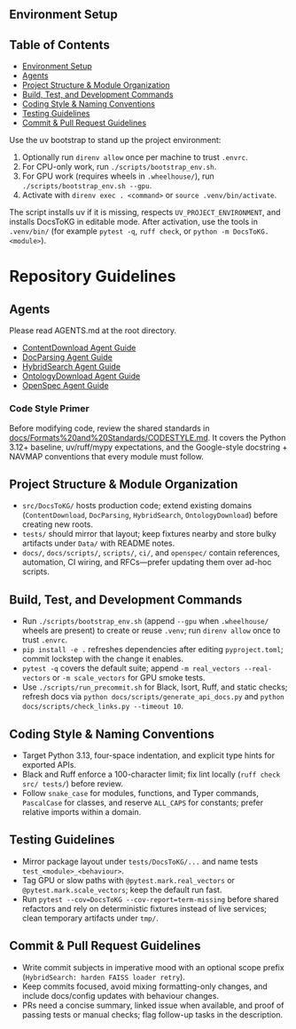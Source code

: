 ## Environment Setup

## Table of Contents
- [Environment Setup](#environment-setup)
- [Agents](#agents)
- [Project Structure & Module Organization](#project-structure-module-organization)
- [Build, Test, and Development Commands](#build-test-and-development-commands)
- [Coding Style & Naming Conventions](#coding-style-naming-conventions)
- [Testing Guidelines](#testing-guidelines)
- [Commit & Pull Request Guidelines](#commit-pull-request-guidelines)

Use the uv bootstrap to stand up the project environment:
1. Optionally run `direnv allow` once per machine to trust `.envrc`.
2. For CPU-only work, run `./scripts/bootstrap_env.sh`.
3. For GPU work (requires wheels in `.wheelhouse/`), run `./scripts/bootstrap_env.sh --gpu`.
4. Activate with `direnv exec . <command>` or `source .venv/bin/activate`.

The script installs uv if it is missing, respects `UV_PROJECT_ENVIRONMENT`, and installs DocsToKG in editable mode. After activation, use the tools in `.venv/bin/` (for example `pytest -q`, `ruff check`, or `python -m DocsToKG.<module>`).

# Repository Guidelines

## Agents

Please read AGENTS.md at the root directory.

- [ContentDownload Agent Guide](<src/DocsToKG/ContentDownload/AGENTS.md>)
- [DocParsing Agent Guide](<src/DocsToKG/DocParsing/AGENTS.md>)
- [HybridSearch Agent Guide](<src/DocsToKG/HybridSearch/AGENTS.md>)
- [OntologyDownload Agent Guide](<src/DocsToKG/OntologyDownload/AGENTS.md>)
- [OpenSpec Agent Guide](<openspec/AGENTS.md>)

### Code Style Primer

Before modifying code, review the shared standards in [docs/Formats%20and%20Standards/CODESTYLE.md](<docs/Formats%20and%20Standards/CODESTYLE.md>). It covers the Python 3.12+ baseline, uv/ruff/mypy expectations, and the Google-style docstring + NAVMAP conventions that every module must follow.
## Project Structure & Module Organization

- `src/DocsToKG/` hosts production code; extend existing domains (`ContentDownload`, `DocParsing`, `HybridSearch`, `OntologyDownload`) before creating new roots.
- `tests/` should mirror that layout; keep fixtures nearby and store bulky artifacts under `Data/` with README notes.
- `docs/`, `docs/scripts/`, `scripts/`, `ci/`, and `openspec/` contain references, automation, CI wiring, and RFCs—prefer updating them over ad-hoc scripts.

## Build, Test, and Development Commands

- Run `./scripts/bootstrap_env.sh` (append `--gpu` when `.wheelhouse/` wheels are present) to create or reuse `.venv`; run `direnv allow` once to trust `.envrc`.
- `pip install -e .` refreshes dependencies after editing `pyproject.toml`; commit lockstep with the change it enables.
- `pytest -q` covers the default suite; append `-m real_vectors --real-vectors` or `-m scale_vectors` for GPU smoke tests.
- Use `./scripts/run_precommit.sh` for Black, Isort, Ruff, and static checks; refresh docs via `python docs/scripts/generate_api_docs.py` and `python docs/scripts/check_links.py --timeout 10`.

## Coding Style & Naming Conventions

- Target Python 3.13, four-space indentation, and explicit type hints for exported APIs.
- Black and Ruff enforce a 100-character limit; fix lint locally (`ruff check src/ tests/`) before review.
- Follow `snake_case` for modules, functions, and Typer commands, `PascalCase` for classes, and reserve `ALL_CAPS` for constants; prefer relative imports within a domain.

## Testing Guidelines

- Mirror package layout under `tests/DocsToKG/...` and name tests `test_<module>_<behaviour>`.
- Tag GPU or slow paths with `@pytest.mark.real_vectors` or `@pytest.mark.scale_vectors`; keep the default run fast.
- Run `pytest --cov=DocsToKG --cov-report=term-missing` before shared refactors and rely on deterministic fixtures instead of live services; clean temporary artifacts under `tmp/`.

## Commit & Pull Request Guidelines

- Write commit subjects in imperative mood with an optional scope prefix (`HybridSearch: harden FAISS loader retry`).
- Keep commits focused, avoid mixing formatting-only changes, and include docs/config updates with behaviour changes.
- PRs need a concise summary, linked issue when available, and proof of passing tests or manual checks; flag follow-up tasks in the description.
